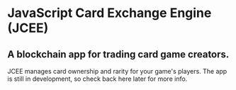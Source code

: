 # JavaScript Card Exchange Engine (JCEE)

## A blockchain app for trading card game creators.

JCEE manages card ownership and rarity for your game's players. The app is still in development, so check back here later for more info.